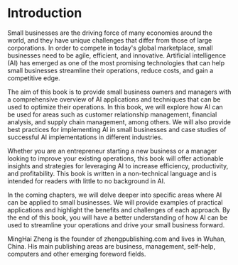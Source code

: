 # Introduction

Small businesses are the driving force of many economies around the world, and they have unique challenges that differ from those of large corporations. In order to compete in today's global marketplace, small businesses need to be agile, efficient, and innovative. Artificial intelligence (AI) has emerged as one of the most promising technologies that can help small businesses streamline their operations, reduce costs, and gain a competitive edge.

The aim of this book is to provide small business owners and managers with a comprehensive overview of AI applications and techniques that can be used to optimize their operations. In this book, we will explore how AI can be used for areas such as customer relationship management, financial analysis, and supply chain management, among others. We will also provide best practices for implementing AI in small businesses and case studies of successful AI implementations in different industries.

Whether you are an entrepreneur starting a new business or a manager looking to improve your existing operations, this book will offer actionable insights and strategies for leveraging AI to increase efficiency, productivity, and profitability. This book is written in a non-technical language and is intended for readers with little to no background in AI.

In the coming chapters, we will delve deeper into specific areas where AI can be applied to small businesses. We will provide examples of practical applications and highlight the benefits and challenges of each approach. By the end of this book, you will have a better understanding of how AI can be used to streamline your operations and drive your small business forward.

MingHai Zheng is the founder of zhengpublishing.com and lives in Wuhan, China. His main publishing areas are business, management, self-help, computers and other emerging foreword fields.
